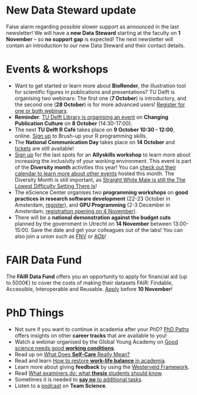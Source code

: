 # New Data Steward update

False alarm regarding possible slower support as announced in the last newsletter! 
We will have a **new Data Steward** starting at the faculty on **1 November** – so **no support gap** is expected! 
The next newsletter will contain an introduction to our new Data Steward and their contact details.

# Events & workshops

* Want to get started or learn more about **BioRender**, the illustration tool for scientific figures in publications and presentations? 
TU Delft is organising two webinars: The first one (**7 October**) is introductory, and the second one (**28 October**) is for more advanced users! [Register for one or both webinars](
https://biorender.zoom.us/webinar/register/WN_5wnNEmt3TIm_AcgomHUBkw#/registration).
* **Reminder**: [TU Delft Library is organising an event](https://www.aanmelder.nl/158259/home) on **Changing Publication Culture** on **8 October** (14:30-17:00).
* The next **TU Delft R Café** takes place on **9 October 10:30 - 12:00**, online. 
[Sign up](https://edu.nl/f9m6p) to Brush-up your R programming skills.
* The **National Communication Day** takes place on **14 October** and [tickets](https://www.nationalewetenschapscommunicatiedag.nl/) are still available!
* [Sign up](https://forms.office.com/e/pUZqPt8YkT) for the last spots for an **Allyskills workshop** to learn more about increasing the inclusivity of your working environment. 
This event is part of the **Diversity month** activities this year! 
You can [check out their calendar to learn more about other events](https://www.tudelft.nl/en/events/2024/diversity-inclusion/equity-diversity-inclusion-month-2024) hosted this month. 
The Diversity Month is still important, as [Straight White Male is still the The Lowest Difficulty Setting There Is](https://whatever.scalzi.com/2012/05/15/straight-white-male-the-lowest-difficulty-setting-there-is/)!
* The eScience Center organises two **programming workshops** on **good practices in research software development** (22-23 October in Amsterdam, [register](https://www.esciencecenter.nl/event/good-practices-in-research-software-development-5/)), and **GPU Programming** (2-3 December in Amsterdam, [registration opening on 4 November](https://www.esciencecenter.nl/event/gpu-programming-5/)).
* There will be a **national demonstration against the budget cuts** planned by the government in Utrecht on **14 November** between 13:00-15:00. 
Save the date and get your colleagues out of the labs! 
You can also join a union such as [FNV]( https://www.fnv.nl/cao-sector/overheid/onderwijs-onderzoek/universiteiten/maand-van-de-vakbond) or [AOb](https://www.aob.nl/en/join/)! 

# FAIR Data Fund

The **FAIR Data Fund** offers you an opportunity to apply for financial aid (up to 5000€) to cover the costs of making their datasets FAIR: Findable, Accessible, Interoperable and Reusable. 
[Apply](https://community.data.4tu.nl/the-fair-data-fund/) before **10 November**! 

# PhD Things

* Not sure if you want to continue in academia after your PhD? [PhD Paths](https://www.phdpaths.co/) offers insights on other **career tracks** that are available to you!
* Watch a webinar organised by the Global Young Academy on [Good science needs good **working conditions**](https://www.youtube.com/watch?v=4O-btP-d2YQ). 
* Read up on [What Does **Self-Care** Really Mean?](https://voicesofacademia.com/2022/03/11/what-does-self-care-really-mean-by-jessie-shepherd/)
* Read and learn [How to restore **work-life balance** in academia](https://crookedtimber.org/2023/03/13/how-to-restore-work-life-balance-in-academia/).
* Learn more about giving **feedback** by using the [Westerveld Framework](https://teaching-and-learning-collection.sites.uu.nl/knowledge_item/the-westerveld-framework-for-interprofessional-feedback/).
* Read [What examiners do: what **thesis** students should know](https://doi.org/10.1080/02602938.2013.859230).
* Sometimes it is needed to [**say no** to additional tasks](https://doi.org/10.1111/imcb.12599). 
* Listen to a [podcast](https://open.spotify.com/episode/0rjEtBOVHD9QQznjXnlNnh?si=997d48ddd80e4d1e) on **Team Science**.
